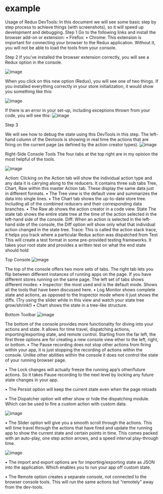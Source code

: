 # example

Usage of Redux DevTools:
In this document we will see some basic step by step process to achieve things (with screenshots), so it will speed up development and debugging. 
Step 1
Go to the following links and install the browser add-on or extension:
•	Firefox: <Replace link>
•	Chrome:  <Replace link>
This extension is important for connecting your browser to the Redux application. Without it, you will not be able to load the tools from your console.

Step 2
If you’ve installed the browser extension correctly, you will see a Redux option in the console.
  
  ![image](https://user-images.githubusercontent.com/67333630/126805396-db7596d9-57c2-42e7-bc27-d24a272f5ffe.png)

 

When you click on this new option (Redux), you will see one of two things. If you installed everything correctly in your store initialization, it would show you something like this:  
  
  ![image](https://user-images.githubusercontent.com/67333630/126805920-ed9ccac9-c276-4d0c-87d8-4ee679057575.png)


If there is an error in your set-up, including exceptions thrown from your code, you will see this:
  ![image](https://user-images.githubusercontent.com/67333630/126805966-cd4c4454-ec07-46e3-8cbb-0179269ada08.png)

 

Step 3

We will see how to debug the state using this DevTools in this step.
The left-hand column of the Devtools is showing in real time the actions that are firing on the current page (as defined by the action creator types).
 ![image](https://user-images.githubusercontent.com/67333630/126806016-1414c713-1995-49b5-b0e5-cc5d0e21245b.png)


Right-Side Console Tools The four tabs at the top right are in my opinion the most helpful of the tools.
  
  ![image](https://user-images.githubusercontent.com/67333630/126806081-a0346bfa-c916-4cf6-9e8d-0f2d9fc7b1aa.png)

 
Action:
Clicking on the Action tab will show the individual action type and any data it is carrying along to the reducers.
It contains three sub tabs Tree, Chart, Raw within this master Action tab. These display the same data just in different formats.
•	The Tree view is the default view and summarizes the data into single lines.
•	The Chart tab shows the up-to-date store tree. Including all of the combined reducers and their corresponding data branches.
•	The Raw ab shows the action creator in a code view.
State
The state tab shows the entire state tree at the time of the action selected in the left-hand side of the console. 
Diff: 
When an action is selected in the left-hand side of the console, the Diff option will show only what that individual action changed in the state tree.
Trace:
This is called the action stack trace, it helps you track where a particular Redux action was dispatched from
Test
This will create a test format in some pre-provided testing frameworks. It takes your root state and provides a written test on what the end state should hold



Top Console
 ![image](https://user-images.githubusercontent.com/67333630/126806115-4c1e6386-64e9-49f2-a4f5-2d3861238d4b.png)


The top of the console offers two more sets of tabs. The right tab lets you flip between different instances of running apps on the page. If you have different stores running on the same page.
The left set of tabs shows different modes:
•	Inspector: the most used and is the default mode. Shows all the tools that have been discussed here.
•	Log Monitor shows complete state and actions, as opposed to the Inspector mode where it just shows the diffs. (Try using the slider while in this view and watch your state tree grow/shrink!)
•	Chart shows the state in a tree-like structure.

Bottom Toolbar
 ![image](https://user-images.githubusercontent.com/67333630/126806159-584fe015-2568-4b13-b9cc-125860356dcf.png)

The bottom of the console provides more functionality for diving into your actions and state. It allows for time travel, dispatching actions, importing/exporting state, and remote control. Starting from the far left, the first three options are for creating a new console view ether to the left, right, or bottom.
•	The Pause recording does not stop other actions from firing within your app, it is just stopping the recording of actions within the console. Unlike other abilities within the console it does not control the state of your running browser page.

•	The Lock changes will actually freeze the running app’s other/future actions. So it takes Pause recording to the next level by locking any future state changes in your app.


•	The Persist option will keep the current state even when the page reloads

•	The Dispatcher option will ether show or hide the dispatching module. Which can be used to fire a custom action with custom data.

 ![image](https://user-images.githubusercontent.com/67333630/126806197-bf545269-c070-4d54-b022-ca89b44ae51d.png)


•	The Slider option will give you a smooth scroll through the actions. This will time travel through the actions that have fired and update the running app to show the current state and certain points in time. This comes packed with an auto-play, one step action arrows, and a speed interval play-through time.

![image](https://user-images.githubusercontent.com/67333630/126806226-18bcc6f7-b6d7-4409-90b9-5bdf95611a16.png)

 

•	The import and export options are for importing/exporting state as JSON into the application. Which enables you to run your app off custom state.

•	The Remote option creates a separate console, not connected to the browser console tools. This will run the same actions but “remotely” away from the dev-tools.

